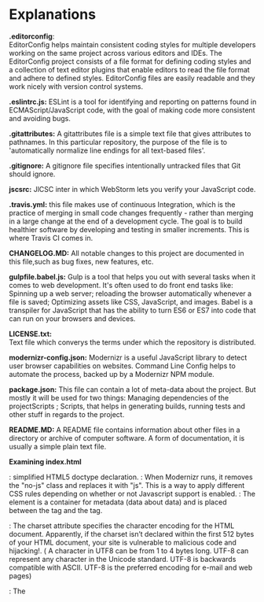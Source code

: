 # Explanations

**.editorconfig**:  
EditorConfig helps maintain consistent coding styles for multiple developers working on the same project across various
editors and IDEs. The EditorConfig project consists of a file format for defining coding styles and a collection of text
editor plugins that enable editors to read the file format and adhere to defined styles. EditorConfig files are easily 
readable and they work nicely with version control systems.

**.eslintrc.js:**
ESLint is a tool for identifying and reporting on patterns found in ECMAScript/JavaScript code, with the goal of making 
code more consistent and avoiding bugs. 

**.gitattributes:**
A gitattributes file is a simple text file that gives attributes to pathnames. In this particular repository,
the purpose of the file is to 'automatically normalize line endings for all text-based files'.

**.gitignore:**
A gitignore file specifies intentionally untracked files that Git should ignore.

**jscsrc:**
JlCSC inter in which WebStorm lets you verify your JavaScript code.

**.travis.yml:**
this file makes use of continuous Integration, which is the practice of merging in small code changes frequently -
rather than merging in a large change at the end of a development cycle. The goal is to build healthier software by
developing and testing in smaller increments. This is where Travis CI comes in.

**CHANGELOG.MD:**
All notable changes to this project are documented in this file,such as bug fixes, new features, etc.

**gulpfile.babel.js:**
Gulp is a tool that helps you out with several tasks when it comes to web development. It's often used to do front end 
tasks like: Spinning up a web server; reloading the browser automatically whenever a file is saved; Optimizing assets 
like CSS, JavaScript, and images. Babel is a transpiler for JavaScript that has the ability to turn ES6 or ES7 into 
code that can run on your browsers and devices.

**LICENSE.txt:**                      
Text file which converys the terms under which the repository is distributed.

**modernizr-config.json:**
Modernizr is a useful JavaScript library to detect user browser capabilities on websites. Command Line Config helps to
automate the process, backed up by a Modernizr NPM module. 

**package.json:**
This file can contain a lot of meta-data about the project. But mostly it will be used for two things:
Managing dependencies of the projectScripts ; Scripts, that helps in generating builds, running tests and other stuff
in regards to the project.

**README.MD:** A README file contains information about other files in a directory or archive of computer software. 
A form of documentation, it is usually a simple plain text file.

**Examining index.html**
<!doctype html> : simplified HTML5 doctype declaration.

<html class="no-js" lang=""> : When Modernizr runs, it removes the "no-js" class and replaces it with "js". This is a
way to apply different CSS rules depending on whether or not Javascript support is enabled.

<head>: The <head> element is a container for metadata (data about data) and is placed between the <html> tag and the
<body> tag.

<meta charset="utf-8">: The charset attribute specifies the character encoding for the HTML document. Apparently, if
the charset isn’t declared within the first 512 bytes of your HTML document, your site is vulnerable to malicious code
and hijacking!. ( 	A character in UTF8 can be from 1 to 4 bytes long. UTF-8 can represent any character in the
Unicode standard. UTF-8 is backwards compatible with ASCII. UTF-8 is the preferred encoding for e-mail and web pages)

<title></title>: The <title> element defines the title of the document, and is required in all HTML/XHTML documents.
The <title> element: defines a title in the browser tab; provides a title for the page when it is added to favorites;
displays a title for the page in search engine results

<meta name="description" content="">: The meta description is a snippet of up to about 155 characters – a tag in HTML:
which summarizes a page's content. Search engines show the meta description in search results mostly when the
searched-for phrase is within the description.

<meta name="viewport" content="width=device-width, initial-scale=1">": Used for responsive site or site for mobile;
It’s basically a message to the mobile browser that says, “Render me differently, I’m designed for mobile screens too!”

<link rel="manifest" href="site.webmanifest">:  
The web app manifest provides information about an application (such as its name, author, icon, and description) in a 
JSON text file. The manifest informs details for websites installed on the homescreen of a device, providing users with
quicker access and a richer experience. Web app manifests are part of a collection of web technologies called
progressive web apps, which are websites that can be installed to a device’s homescreen without an app store, along 
with other capabilities like working offline and receiving push notifications.

 <link rel="apple-touch-icon" href="icon.png">: specifies an icn for the entire websie (every page on the website).

 <!-- Place favicon.ico in the root directory -->: Favicon stands for "Favorites Icon". It's the little icon beside your 
site's name in the favorites list, before the URL  in the address bar and bookmarks folder and as a bookmarked website
on the desktop in some operating systems. This line of code specifies for the favicon to go in the root directory.

 <link rel="stylesheet" href="css/normalize.css">: “Normalize.css makes browsers render all elements more consistently                    
 and in line with modern standards.  It precisely targets only the styles that need normalizing.”

<link rel="stylesheet" href="css/main.css">: The <link> tag defines a link between a document and an external resource.
The <link> tag is used to link to external style sheets.

<meta name="theme-color" content="#fafafa">: Selects the theme color of website.

</head>: Puts an end to the start of <head> explained earlier. 

<body>: The <body> tag defines the document's body.
The <body> element contains all the contents of an HTML document, such as text, hyperlinks, images, tables, lists, etc.

 <!--[if IE]>
    <p class="browserupgrade">You are using an <strong>outdated</strong> browser.
     Please <a href="https://browsehappy.com/">upgrade your browser</a> to improve your experience and security.</p>
  <![endif]--> :Informs site visitor that their choice of browser is antiquated/outdated.

 <!-- Add your site or application content here -->: Allows user to input their application content.

 <p>Hello world! This is HTML5 Boilerplate.</p> : Text within a parragraph.

<script src="js/vendor/modernizr-{{MODERNIZR_VERSION}}.min.js"></script>
<script src="https://code.jquery.com/jquery-{{JQUERY_VERSION}}.min.js" integrity="{{JQUERY_SRI_HASH}}" crossorigin="anonymous"></script>
<script>window.jQuery || document.write('<script src="js/vendor/jquery-{{JQUERY_VERSION}}.min.js"><\/script>')</script>
<script src="js/plugins.js"></script>
<script src="js/main.js"></script>: 
Modernizr is a small piece of JavaScript code that automatically detects the availability of next-generation web
technologies in your user's browsers. Rather than blacklisting entire ranges of browsers based on “UA sniffing,”
Modernizr uses feature detection to allow you to easily tailor your user's experiences based on the actual capabilities 
of their browser.

<!-- Google Analytics: change UA-XXXXX-Y to be your site's ID. -->
  <script>
    window.ga = function () { ga.q.push(arguments) }; ga.q = []; ga.l = +new Date;
    ga('create', 'UA-XXXXX-Y', 'auto'); ga('send', 'pageview')
  </script>
<script src="https://www.google-analytics.com/analytics.js" async defer></script>:
This code implements Google Analytics to your website which is a free Web analytics service that provides statistics 
and basic analytical tools for search engine optimization(SEO) and marketing purposes.
